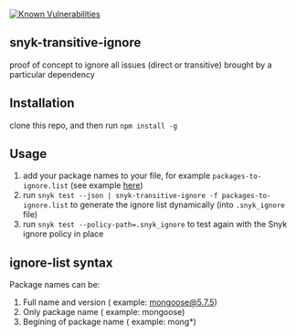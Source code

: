 [![Known Vulnerabilities](https://snyk.io/test/github/snyk-tech-services/snyk-transitive-ignore/badge.svg?targetFile=package.json)](https://snyk.io/test/github/snyk-tech-services/snyk-filter?targetFile=package.json)

## snyk-transitive-ignore
proof of concept to ignore all issues (direct or transitive) brought by a particular dependency

## Installation
clone this repo, and then run `npm install -g`

## Usage
1. add your package names to your file, for example `packages-to-ignore.list` (see example [here](https://github.com/snyk-tech-services/snyk-transitive-ignore/blob/master/fixtures/sample-packages-to-ignore.list))
2. run `snyk test --json | snyk-transitive-ignore -f packages-to-ignore.list` to generate the ignore list dynamically (into `.snyk_ignore` file)
3. run `snyk test --policy-path=.snyk_ignore` to test again with the Snyk ignore policy in place

## ignore-list syntax
Package names can be:
1. Full name and version ( example: mongoose@5.7.5)
2. Only package name ( example: mongoose)
3. Begining of package name ( example: mong*)
